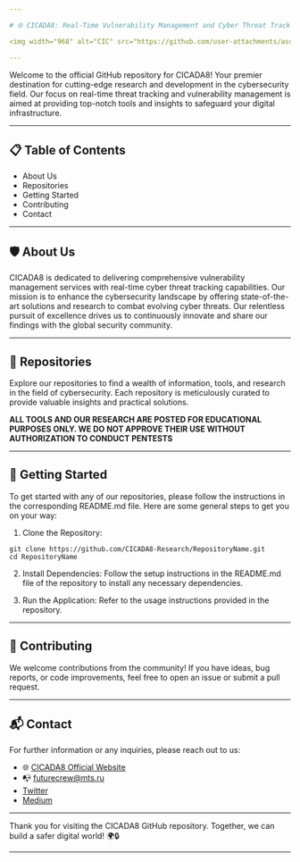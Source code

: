 ```yaml
---

# 🌐 CICADA8: Real-Time Vulnerability Management and Cyber Threat Tracking

<img width="968" alt="CIC" src="https://github.com/user-attachments/assets/4f71d063-614d-4a5a-a154-1595d1994de0" />

---
```


Welcome to the official GitHub repository for CICADA8! Your premier destination for cutting-edge research and development in the cybersecurity field. Our focus on real-time threat tracking and vulnerability management is aimed at providing top-notch tools and insights to safeguard your digital infrastructure.

---

## 📋 Table of Contents

- About Us
- Repositories
- Getting Started
- Contributing
- Contact

---

## 🛡️ About Us

CICADA8 is dedicated to delivering comprehensive vulnerability management services with real-time cyber threat tracking capabilities. Our mission is to enhance the cybersecurity landscape by offering state-of-the-art solutions and research to combat evolving cyber threats. Our relentless pursuit of excellence drives us to continuously innovate and share our findings with the global security community.

---

## 📁 Repositories

Explore our repositories to find a wealth of information, tools, and research in the field of cybersecurity. Each repository is meticulously curated to provide valuable insights and practical solutions.

**ALL TOOLS AND OUR RESEARCH ARE POSTED FOR EDUCATIONAL PURPOSES ONLY. WE DO NOT APPROVE THEIR USE WITHOUT AUTHORIZATION TO CONDUCT PENTESTS**

---

## 🚀 Getting Started

To get started with any of our repositories, please follow the instructions in the corresponding README.md file. Here are some general steps to get you on your way:

1. Clone the Repository:
```shell
git clone https://github.com/CICADA8-Research/RepositoryName.git
cd RepositoryName
```    

2. Install Dependencies:
    Follow the setup instructions in the README.md file of the repository to install any necessary dependencies.

3. Run the Application:
    Refer to the usage instructions provided in the repository.

---

## 🤝 Contributing

We welcome contributions from the community! If you have ideas, bug reports, or code improvements, feel free to open an issue or submit a pull request.

---

## 📬 Contact

For further information or any inquiries, please reach out to us:

- 🌐 [CICADA8 Official Website](https://futurecrew.ru/cicada8)
- 📭 futurecrew@mts.ru
- [Twitter](https://x.com/CICADA8Research)
- [Medium](https://cicada-8.medium.com)

---

Thank you for visiting the CICADA8 GitHub repository. Together, we can build a safer digital world! 🌍🔒

---
